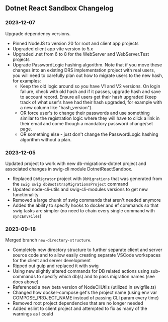 ## Dotnet React Sandbox Changelog

### 2023-12-07

Upgrade dependency versions.

- Pinned NodeJS to version 20 for root and client app projects
- Upgraded client app vite version to 5.x
- Upgraded .net from 6 to 8 for the WebServer and WebServer.Test projects
- Upgrade PasswordLogic hashing algorithm. Note that if you move these changes into an existing DRS implementation project with real users, you will need to carefully plan out how to migrate users to the new hash, for examples:
  - Keep the old logic around so you have V1 and V2 versions. On login failure, check with old hash and if it passes, upgrade hash and save to account record. Ensure all users get their hash upgraded (keep track of what user's have had their hash upgraded, for example with a new column like "hash_version").
  - OR force user's to change their passwords and use something similar to the registration logic where they will have to click a link in their email and come though a mandatory password change/set page.
  - OR something else - just don't change the PasswordLogic hashing algorithm without a plan.

### 2023-12-05

Updated project to work with new db-migrations-dotnet project and associated changes in swig-cli module DotnetReactSandbox.

- Replaced `DbMigrator` project with `DbMigrations` that was generated from the `swig swig dbBootstrapMigrationsProject` command
- Updated node-cli-utils and swig-cli-modules versions to get new functionality
- Removed a large chunk of swig commands that aren't needed anymore
- Added the ability to specify hooks to docker and ef commands so that swig tasks are simpler (no need to chain every single command with `syncEnvFiles`)

### 2023-09-18

Merged branch `new-directory-structure`.

- Completely new directory structure to further separate client and server source code and to allow easily creating separate VSCode workspaces for the client and server development
- Ripped out gulp and replaced it with swig
- Using new slightly altered commands for DB related actions using sub-commands to specify which db(s) and to pass migration names (see docs above)
- Referenced a new beta version of NodeCliUtils (utilized in swigfile.ts)
- Changed how docker-compose get's the project name (using env var COMPOSE_PROJECT_NAME instead of passing CLI param every time)
- Removed root project dependencies that are no longer needed
- Added eslint to client project and attempted to fix as many of the warnings as I could
